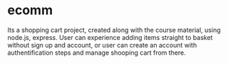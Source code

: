# ecomm
Its a shopping cart project, created along with the course material, using node.js, express.
User can experience adding items straight to basket without sign up and account, or user can create an account with authentification steps and manage shooping cart from there.
